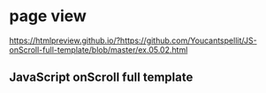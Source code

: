 # page view

https://htmlpreview.github.io/?https://github.com/Youcantspellit/JS-onScroll-full-template/blob/master/ex.05.02.html

## JavaScript onScroll full template
